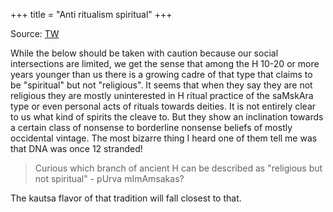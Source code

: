 +++
title = "Anti ritualism spiritual"
+++

Source: [TW](https://x.com/blog_supplement/status/1876464436677845324)

While the below should be taken with caution because our social intersections are limited, we get the sense that among the H 10-20 or more years younger than us there is a growing cadre of that type that claims to be "spiritual" but not "religious". It seems that when they say they are not religious they are mostly uninterested in H ritual practice of the saMskAra type or even personal acts of rituals towards deities. It is not entirely clear to us what kind of spirits the cleave to.  But they show an inclination towards a certain class of nonsense to borderline nonsense beliefs of mostly occidental vintage. The most bizarre thing I heard one of them tell me was that DNA was once 12 stranded!

> Curious which branch of ancient H can be described as "religious but not spiritual" - pUrva mImAmsakas?

The kautsa flavor of that tradition will fall closest to that.
